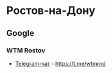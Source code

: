 # Ростов-на-Дону

## Google

### WTM Rostov
- [Telegram-чат](https://t.me/wtmrnd) - https://t.me/wtmrnd
